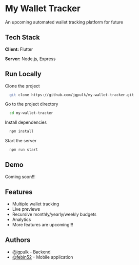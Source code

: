 
# My Wallet Tracker

An upcoming automated wallet tracking platform for future


## Tech Stack

**Client:** Flutter

**Server:** Node.js, Express


## Run Locally

Clone the project

```bash
  git clone https://github.com/jgpulk/my-wallet-tracker.git
```

Go to the project directory

```bash
  cd my-wallet-tracker
```

Install dependencies

```bash
  npm install
```

Start the server

```bash
  npm run start
```


## Demo

Coming soon!!!


## Features

- Multiple wallet tracking
- Live previews
- Recursive monthly/yearly/weekly budgets
- Analytics
- More features are upcoming!!!


## Authors

- [@jgpulk](https://github.com/jgpulk) - Backend
- [@febin52](https://github.com/febin52) - Mobile application

